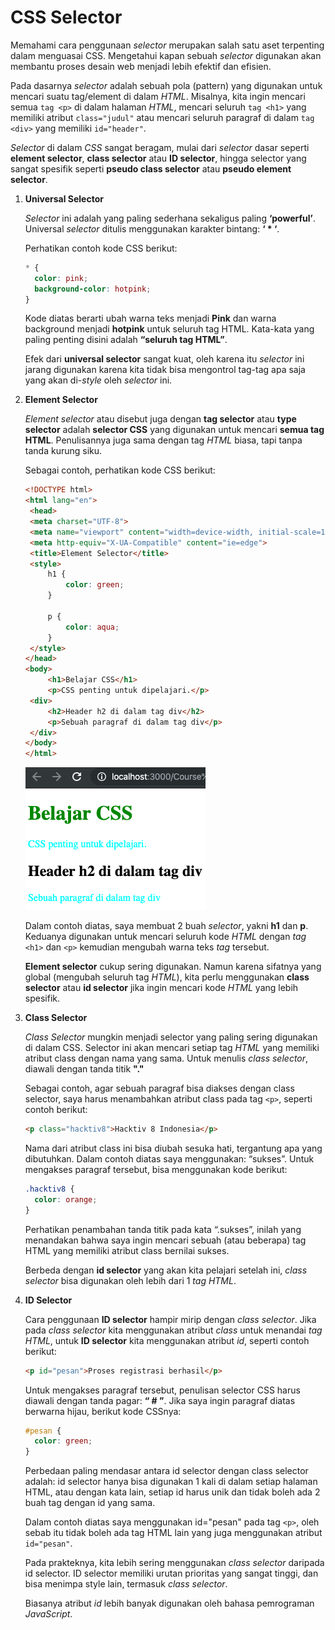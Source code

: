 # CSS Selector

Memahami cara penggunaan _selector_ merupakan salah satu aset terpenting dalam menguasai CSS. Mengetahui kapan sebuah _selector_ digunakan akan membantu proses desain web menjadi lebih efektif dan efisien.

Pada dasarnya _selector_ adalah sebuah pola (pattern) yang digunakan untuk mencari suatu tag/element di dalam _HTML_. Misalnya, kita ingin mencari semua `tag <p>` di dalam halaman _HTML_, mencari seluruh `tag <h1>` yang memiliki atribut `class="judul"` atau mencari seluruh paragraf di dalam `tag <div>` yang memiliki `id="header"`.

_Selector_ di dalam _CSS_ sangat beragam, mulai dari _selector_ dasar seperti **element selector**, **class selector** atau **ID selector**, hingga selector yang sangat spesifik seperti **pseudo class selector** atau **pseudo element selector**.

1. **Universal Selector**

   _Selector_ ini adalah yang paling sederhana sekaligus paling **‘powerful’**. Universal _selector_ ditulis menggunakan karakter bintang: **‘ \* ‘**.

   Perhatikan contoh kode CSS berikut:

   ```css
   * {
     color: pink;
     background-color: hotpink;
   }
   ```

   Kode diatas berarti ubah warna teks menjadi **Pink** dan warna background menjadi **hotpink** untuk seluruh tag HTML. Kata-kata yang paling penting disini adalah **“seluruh tag HTML”**.

   Efek dari **universal selector** sangat kuat, oleh karena itu _selector_ ini jarang digunakan karena kita tidak bisa mengontrol tag-tag apa saja yang akan di-_style_ oleh _selector_ ini.

2. **Element Selector**

   _Element selector_ atau disebut juga dengan **tag selector** atau **type selector** adalah **selector CSS** yang digunakan untuk mencari **semua tag HTML**. Penulisannya juga sama dengan tag _HTML_ biasa, tapi tanpa tanda kurung siku.

   Sebagai contoh, perhatikan kode CSS berikut:

   ```html
   <!DOCTYPE html>
   <html lang="en">
    <head>
    <meta charset="UTF-8">
    <meta name="viewport" content="width=device-width, initial-scale=1.0">
    <meta http-equiv="X-UA-Compatible" content="ie=edge">
    <title>Element Selector</title>
    <style>
        h1 {
            color: green;
        }

        p {
            color: aqua;
        }
    </style>
   </head>
   <body>
        <h1>Belajar CSS</h1>
        <p>CSS penting untuk dipelajari.</p>
    <div>
        <h2>Header h2 di dalam tag div</h2>
        <p>Sebuah paragraf di dalam tag div</p>
    </div>
   </body>
   </html>
   ```

   ![elsel](img/4/elsel.png)

   Dalam contoh diatas, saya membuat 2 buah _selector_, yakni **h1** dan **p**. Keduanya digunakan untuk mencari seluruh kode _HTML_ dengan _tag_ `<h1>` dan `<p>` kemudian mengubah warna teks _tag_ tersebut.

   **Element selector** cukup sering digunakan. Namun karena sifatnya yang global (mengubah seluruh tag _HTML_), kita perlu menggunakan **class selector** atau **id selector** jika ingin mencari kode _HTML_ yang lebih spesifik.

3. **Class Selector**

   _Class Selector_ mungkin menjadi selector yang paling sering digunakan di dalam CSS. Selector ini akan mencari setiap tag _HTML_ yang memiliki atribut class dengan nama yang sama. Untuk menulis _class selector_, diawali dengan tanda titik **"."**

   Sebagai contoh, agar sebuah paragraf bisa diakses dengan class selector, saya harus menambahkan atribut class pada tag `<p>`, seperti contoh berikut:

   ```html
   <p class="hacktiv8">Hacktiv 8 Indonesia</p>
   ```

   Nama dari atribut class ini bisa diubah sesuka hati, tergantung apa yang dibutuhkan. Dalam
   contoh diatas saya menggunakan: “sukses”.
   Untuk mengakses paragraf tersebut, bisa menggunakan kode berikut:

   ```css
   .hacktiv8 {
     color: orange;
   }
   ```

   Perhatikan penambahan tanda titik pada kata “.sukses”, inilah yang menandakan bahwa saya ingin mencari sebuah (atau beberapa) tag HTML yang memiliki atribut class bernilai sukses.

   Berbeda dengan **id selector** yang akan kita pelajari setelah ini, _class selector_ bisa digunakan oleh lebih dari 1 _tag HTML_.

4. **ID Selector**

   Cara penggunaan **ID selector** hampir mirip dengan _class selector_. Jika pada _class selector_ kita menggunakan atribut _class_ untuk menandai _tag HTML_, untuk **ID selector** kita menggunakan atribut _id_, seperti contoh berikut:

   ```html
   <p id="pesan">Proses registrasi berhasil</p>
   ```

   Untuk mengakses paragraf tersebut, penulisan selector CSS harus diawali dengan tanda pagar: **“ # ”**. Jika saya ingin paragraf diatas berwarna hijau, berikut kode CSSnya:

   ```css
   #pesan {
     color: green;
   }
   ```

   Perbedaan paling mendasar antara id selector dengan class selector adalah: id selector hanya bisa digunakan 1 kali di dalam setiap halaman HTML, atau dengan kata lain, setiap id harus unik dan tidak boleh ada 2 buah tag dengan id yang sama.

   Dalam contoh diatas saya menggunakan id="pesan" pada tag `<p>`, oleh sebab itu tidak boleh ada tag HTML lain yang juga menggunakan atribut `id="pesan"`.

   Pada prakteknya, kita lebih sering menggunakan _class selector_ daripada id selector. ID selector memiliki urutan prioritas yang sangat tinggi, dan bisa menimpa style lain, termasuk _class selector_.

   Biasanya atribut _id_ lebih banyak digunakan oleh bahasa pemrograman _JavaScript_.
